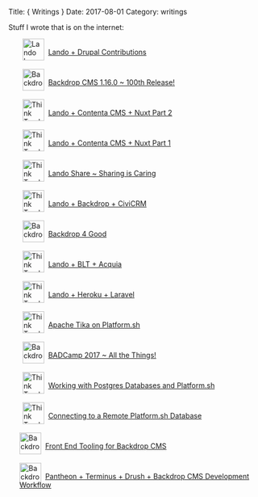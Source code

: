 Title: { Writings }
Date: 2017-08-01
Category: writings 


<p>Stuff I wrote that is&nbsp;on the internet:</p>

<div style="padding-left: 28px;">

<p>
<img class="writings__image" alt="Lando Logo pink" src="https://blog.lando.dev/images/logo-pink-small.png" width="43" />&nbsp;&nbsp;<a href="https://blog.lando.dev/2020/06/30/lando-drupal-contributions/" style="position: relative; bottom: 11px;">Lando + Drupal Contributions</a>
</p>

<p>
<img class="writings__image" src="https://files.gitter.im/backdrop/backdrop-issues/NLm4/Drop_final_black.png" alt="Backdrop CMS Logo" width="43">&nbsp;&nbsp;<a href="https://backdropcms.org/news/backdrop-cms-1160-100th-release" style="position: relative; bottom: 11px;">Backdrop CMS 1.16.0 ~ 100th Release!</a>
</p>

<p>
<img class="writings__image" alt="Think Tandem Logo" src="https://avatars3.githubusercontent.com/u/20853287?v=4" width="43" />&nbsp;&nbsp;<a href="https://thinktandem.io/blog/2019/02/01/lando-contenta-cms-nuxt-pt-2/" style="position: relative; bottom: 11px;">Lando + Contenta CMS + Nuxt Part 2</a>
</p>
<p>
<img class="writings__image" alt="Think Tandem Logo" src="https://avatars3.githubusercontent.com/u/20853287?v=4" width="43" />&nbsp;&nbsp;<a href="https://thinktandem.io/blog/2019/01/25/lando-contenta-cms-nuxt-pt-1/" style="position: relative; bottom: 11px;">Lando + Contenta CMS + Nuxt Part 1</a>
</p>
<p>
<img class="writings__image" alt="Think Tandem Logo" src="https://avatars3.githubusercontent.com/u/20853287?v=4" width="43" />&nbsp;&nbsp;<a href="https://thinktandem.io/blog/2018/01/03/lando-share-sharing-is-caring/" style="position: relative; bottom: 11px;">Lando Share ~ Sharing is Caring</a>
</p>

</p>
<img class="writings__image" alt="Think Tandem Logo" src="https://avatars3.githubusercontent.com/u/20853287?v=4" width="43" />&nbsp;&nbsp;<a href="https://thinktandem.io/blog/2017/12/18/lando-backdrop-civicrm/" style="position: relative; bottom: 11px;">Lando + Backdrop + CiviCRM</a>
</p>
<p>
<img class="writings__image" src="https://files.gitter.im/backdrop/backdrop-issues/NLm4/Drop_final_black.png" alt="Backdrop CMS Logo" width="43">&nbsp;&nbsp;<a href="https://backdropcms.org/news/backdrop-4-good" style="position: relative; bottom: 11px;">Backdrop 4 Good</a>
</p>
<p>
<img class="writings__image" alt="Think Tandem Logo" src="https://avatars3.githubusercontent.com/u/20853287?v=4" width="43" />&nbsp;&nbsp;<a href="https://thinktandem.io/blog/2017/12/09/lando-blt-acquia/" style="position: relative; bottom: 11px;">Lando + BLT + Acquia</a>
</p>
<p>
<img class="writings__image" alt="Think Tandem Logo" src="https://avatars3.githubusercontent.com/u/20853287?v=4" width="43" />&nbsp;&nbsp;<a href="https://thinktandem.io/blog/2017/12/01/lando-heroku-laravel/" style="position: relative; bottom: 11px;">Lando + Heroku + Laravel</a>
</p>
<p>
<img class="writings__image" alt="Think Tandem Logo" src="https://avatars3.githubusercontent.com/u/20853287?v=4" width="43" />&nbsp;&nbsp;<a href="https://thinktandem.io/blog/2017/11/10/apache-tika-on-platform-sh/" style="position: relative; bottom: 11px;">Apache Tika on Platform.sh</a>
</p>
<p>
<img class="writings__image" src="https://files.gitter.im/backdrop/backdrop-issues/NLm4/Drop_final_black.png" alt="Backdrop CMS Logo" width="43">&nbsp;&nbsp;<a href="https://backdropcms.org/news/badcamp-2017-all-things" style="position: relative; bottom: 11px;">BADCamp 2017 ~ All the Things!</a>
</p>
<p>
<img class="writings__image" alt="Think Tandem Logo" src="https://avatars3.githubusercontent.com/u/20853287?v=4" width="43" />&nbsp;&nbsp;<a href="https://www.thinktandem.io/blog/2017/05/10/working-with-postgres-databases-and-platform-sh/" style="position: relative; bottom: 11px;">Working with Postgres Databases and Platform.sh</a>
</p>

<p>
<img class="writings__image" alt="Think Tandem Logo" src="https://avatars3.githubusercontent.com/u/20853287?v=4" width="43" />&nbsp;&nbsp;<a href="https://www.thinktandem.io/blog/2017/03/03/connecting-to-a-remote-platform-sh-database/" style="position: relative; bottom: 11px;">Connecting to a Remote Platform.sh Database</a>
</p>
</div>

<div style="padding-left: 22px;">
<p>
<img class="writings__image" src="https://files.gitter.im/backdrop/backdrop-issues/NLm4/Drop_final_black.png" alt="Backdrop CMS Logo" width="43">&nbsp;&nbsp;<a href="https://backdropcms.org/news/front-end-tooling-backdrop-cms/" style="position: relative; bottom: 11px;">Front End Tooling for Backdrop CMS</a>
</p>

<p>
<img class="writings__image" src="https://files.gitter.im/backdrop/backdrop-issues/NLm4/Drop_final_black.png" alt="Backdrop CMS Logo" width="43">&nbsp;&nbsp;<a href="https://backdropcms.org/news/pantheon-terminus-drush-backdrop-cms-development-workflow" style="position: relative; bottom: 11px;">Pantheon + Terminus + Drush + Backdrop CMS Development Workflow</a>
</p>
</div>
